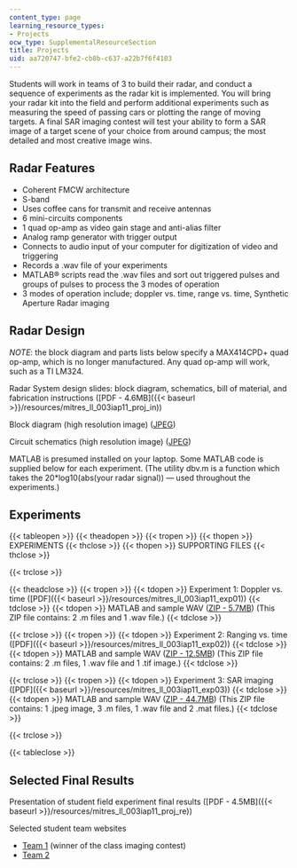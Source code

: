 ```yaml
---
content_type: page
learning_resource_types:
- Projects
ocw_type: SupplementalResourceSection
title: Projects
uid: aa720747-bfe2-cb8b-c637-a22b7f6f4103
---
```


Students will work in teams of 3 to build their radar, and conduct a sequence of experiments as the radar kit is implemented. You will bring your radar kit into the field and perform additional experiments such as measuring the speed of passing cars or plotting the range of moving targets. A final SAR imaging contest will test your ability to form a SAR image of a target scene of your choice from around campus; the most detailed and most creative image wins.

Radar Features
--------------

*   Coherent FMCW architecture
*   S-band
*   Uses coffee cans for transmit and receive antennas
*   6 mini-circuits components
*   1 quad op-amp as video gain stage and anti-alias filter
*   Analog ramp generator with trigger output
*   Connects to audio input of your computer for digitization of video and triggering
*   Records a .wav file of your experiments
*   MATLAB® scripts read the .wav files and sort out triggered pulses and groups of pulses to process the 3 modes of operation
*   3 modes of operation include; doppler vs. time, range vs. time, Synthetic Aperture Radar imaging

Radar Design
------------

_NOTE_: the block diagram and parts lists below specify a MAX414CPD+ quad op-amp, which is no longer manufactured. Any quad op-amp will work, such as a TI LM324.

Radar System design slides: block diagram, schematics, bill of material, and fabrication instructions ([PDF - 4.6MB]({{< baseurl >}}/resources/mitres_ll_003iap11_proj_in))

Block diagram (high resolution image) ([JPEG](/resources/res-ll-003-build-a-small-radar-system-capable-of-sensing-range-doppler-and-synthetic-aperture-radar-imaging-january-iap-2011/projects/proj_block.jpg))

Circuit schematics (high resolution image) ([JPEG](/resources/res-ll-003-build-a-small-radar-system-capable-of-sensing-range-doppler-and-synthetic-aperture-radar-imaging-january-iap-2011/projects/proj_schematic.jpg))

MATLAB is presumed installed on your laptop. Some MATLAB code is supplied below for each experiment. (The utility dbv.m is a function which takes the 20\*log10(abs(your radar signal)) — used throughout the experiments.)

Experiments
-----------

{{< tableopen >}}
{{< theadopen >}}
{{< tropen >}}
{{< thopen >}}
EXPERIMENTS
{{< thclose >}}
{{< thopen >}}
SUPPORTING FILES
{{< thclose >}}

{{< trclose >}}

{{< theadclose >}}
{{< tropen >}}
{{< tdopen >}}
Experiment 1: Doppler vs. time ([PDF]({{< baseurl >}}/resources/mitres_ll_003iap11_exp01))
{{< tdclose >}}
{{< tdopen >}}
MATLAB and sample WAV ([ZIP - 5.7MB](/resources/res-ll-003-build-a-small-radar-system-capable-of-sensing-range-doppler-and-synthetic-aperture-radar-imaging-january-iap-2011/projects/doppler_files.zip)) (This ZIP file contains: 2 .m files and 1 .wav file.)
{{< tdclose >}}

{{< trclose >}}
{{< tropen >}}
{{< tdopen >}}
Experiment 2: Ranging vs. time ([PDF]({{< baseurl >}}/resources/mitres_ll_003iap11_exp02))
{{< tdclose >}}
{{< tdopen >}}
MATLAB and sample WAV ([ZIP - 12.5MB](/resources/res-ll-003-build-a-small-radar-system-capable-of-sensing-range-doppler-and-synthetic-aperture-radar-imaging-january-iap-2011/projects/ranging_files.zip)) (This ZIP file contains: 2 .m files, 1 .wav file and 1 .tif image.)
{{< tdclose >}}

{{< trclose >}}
{{< tropen >}}
{{< tdopen >}}
Experiment 3: SAR imaging ([PDF]({{< baseurl >}}/resources/mitres_ll_003iap11_exp03))
{{< tdclose >}}
{{< tdopen >}}
MATLAB and sample WAV ([ZIP - 44.7MB](/resources/res-ll-003-build-a-small-radar-system-capable-of-sensing-range-doppler-and-synthetic-aperture-radar-imaging-january-iap-2011/projects/sar_files.zip)) (This ZIP file contains: 1 .jpeg image, 3 .m files, 1 .wav file and 2 .mat files.)
{{< tdclose >}}

{{< trclose >}}

{{< tableclose >}}

Selected Final Results
----------------------

Presentation of student field experiment final results ([PDF - 4.5MB]({{< baseurl >}}/resources/mitres_ll_003iap11_proj_re))

Selected student team websites

*   [Team 1](https://web.archive.org/web/20110417013040/http://web.mit.edu/kimt/www/radar/
    ) (winner of the class imaging contest)
*   [Team 2](http://goretkin.blogspot.com/)